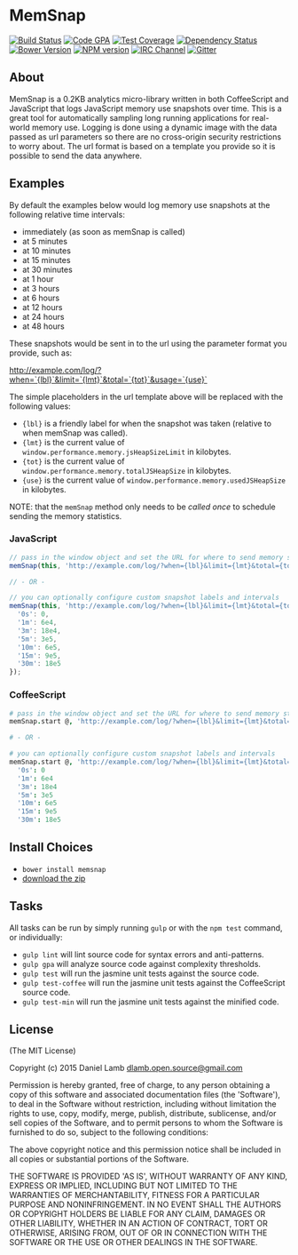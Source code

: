 # MemSnap
[![Build Status][build-image]][build-url]
[![Code GPA][gpa-image]][gpa-url]
[![Test Coverage][coverage-image]][coverage-url]
[![Dependency Status][depstat-image]][depstat-url]
[![Bower Version][bower-image]][bower-url]
[![NPM version][npm-image]][npm-url]
[![IRC Channel][irc-image]][irc-url]
[![Gitter][gitter-image]][gitter-url]

## About

MemSnap is a 0.2KB analytics micro-library written in both CoffeeScript and JavaScript that logs JavaScript memory use snapshots over time. This is a great tool for automatically sampling long running applications for real-world memory use. Logging is done using a dynamic image with the data passed as url parameters so there are no cross-origin security restrictions to worry about. The url format is based on a template you provide so it is possible to send the data anywhere.

## Examples

By default the examples below would log memory use snapshots at the following relative time intervals:

  - immediately (as soon as memSnap is called)
  - at 5 minutes
  - at 10 minutes
  - at 15 minutes
  - at 30 minutes
  - at 1 hour
  - at 3 hours
  - at 6 hours
  - at 12 hours
  - at 24 hours
  - at 48 hours

These snapshots would be sent in to the url using the parameter format you provide, such as:

http://example.com/log/?when=`{lbl}`&limit=`{lmt}`&total=`{tot}`&usage=`{use}`

The simple placeholders in the url template above will be replaced with the following values:

  - `{lbl}` is a friendly label for when the snapshot was taken (relative to when memSnap was called).
  - `{lmt}` is the current value of `window.performance.memory.jsHeapSizeLimit` in kilobytes.
  - `{tot}` is the current value of `window.performance.memory.totalJSHeapSize` in kilobytes.
  - `{use}` is the current value of `window.performance.memory.usedJSHeapSize` in kilobytes.

NOTE: that the `memSnap` method only needs to be *called once* to schedule sending the memory statistics.

### JavaScript

```JavaScript
// pass in the window object and set the URL for where to send memory statistics.
memSnap(this, 'http://example.com/log/?when={lbl}&limit={lmt}&total={tot}&usage={use}');

// - OR -

// you can optionally configure custom snapshot labels and intervals
memSnap(this, 'http://example.com/log/?when={lbl}&limit={lmt}&total={tot}&usage={use}',  {
  '0s': 0,
  '1m': 6e4,
  '3m': 18e4,
  '5m': 3e5,
  '10m': 6e5,
  '15m': 9e5,
  '30m': 18e5
});
```

### CoffeeScript

```CoffeeScript
# pass in the window object and set the URL for where to send memory statistics.
memSnap.start @, 'http://example.com/log/?when={lbl}&limit={lmt}&total={tot}&usage={use}'

# - OR -

# you can optionally configure custom snapshot labels and intervals
memSnap.start @, 'http://example.com/log/?when={lbl}&limit={lmt}&total={tot}&usage={use}',
  '0s': 0
  '1m': 6e4
  '3m': 18e4
  '5m': 3e5
  '10m': 6e5
  '15m': 9e5
  '30m': 18e5
```

## Install Choices
- `bower install memsnap`
- [download the zip](https://github.com/daniellmb/memSnap/archive/master.zip)

## Tasks

All tasks can be run by simply running `gulp` or with the `npm test` command, or individually:

  * `gulp lint` will lint source code for syntax errors and anti-patterns.
  * `gulp gpa` will analyze source code against complexity thresholds.
  * `gulp test` will run the jasmine unit tests against the source code.
  * `gulp test-coffee` will run the jasmine unit tests against the CoffeeScript source code.
  * `gulp test-min` will run the jasmine unit tests against the minified code.

## License

(The MIT License)

Copyright (c) 2015 Daniel Lamb dlamb.open.source@gmail.com

Permission is hereby granted, free of charge, to any person obtaining
a copy of this software and associated documentation files (the
'Software'), to deal in the Software without restriction, including
without limitation the rights to use, copy, modify, merge, publish,
distribute, sublicense, and/or sell copies of the Software, and to
permit persons to whom the Software is furnished to do so, subject to
the following conditions:

The above copyright notice and this permission notice shall be
included in all copies or substantial portions of the Software.

THE SOFTWARE IS PROVIDED 'AS IS', WITHOUT WARRANTY OF ANY KIND,
EXPRESS OR IMPLIED, INCLUDING BUT NOT LIMITED TO THE WARRANTIES OF
MERCHANTABILITY, FITNESS FOR A PARTICULAR PURPOSE AND NONINFRINGEMENT.
IN NO EVENT SHALL THE AUTHORS OR COPYRIGHT HOLDERS BE LIABLE FOR ANY
CLAIM, DAMAGES OR OTHER LIABILITY, WHETHER IN AN ACTION OF CONTRACT,
TORT OR OTHERWISE, ARISING FROM, OUT OF OR IN CONNECTION WITH THE
SOFTWARE OR THE USE OR OTHER DEALINGS IN THE SOFTWARE.



[build-url]: https://travis-ci.org/daniellmb/MemSnap
[build-image]: http://img.shields.io/travis/daniellmb/MemSnap.png

[gpa-url]: https://codeclimate.com/github/daniellmb/MemSnap
[gpa-image]: https://codeclimate.com/github/daniellmb/MemSnap.png

[coverage-url]: https://codeclimate.com/github/daniellmb/MemSnap/code?sort=covered_percent&sort_direction=desc
[coverage-image]: https://codeclimate.com/github/daniellmb/MemSnap/coverage.png

[depstat-url]: https://david-dm.org/daniellmb/MemSnap
[depstat-image]: https://david-dm.org/daniellmb/MemSnap.png?theme=shields.io

[issues-url]: https://github.com/daniellmb/MemSnap/issues
[issues-image]: http://img.shields.io/github/issues/daniellmb/MemSnap.png

[bower-url]: http://bower.io/search/?q=MemSnap
[bower-image]: https://badge.fury.io/bo/MemSnap.png

[downloads-url]: https://www.npmjs.org/package/MemSnap
[downloads-image]: http://img.shields.io/npm/dm/MemSnap.png

[npm-url]: https://www.npmjs.org/package/MemSnap
[npm-image]: https://badge.fury.io/js/MemSnap.png

[irc-url]: http://webchat.freenode.net/?channels=MemSnap
[irc-image]: http://img.shields.io/badge/irc-%23MemSnap-brightgreen.png

[gitter-url]: https://gitter.im/daniellmb/MemSnap
[gitter-image]: http://img.shields.io/badge/gitter-daniellmb/MemSnap-brightgreen.png

[tip-url]: https://www.gittip.com/daniellmb
[tip-image]: http://img.shields.io/gittip/daniellmb.png